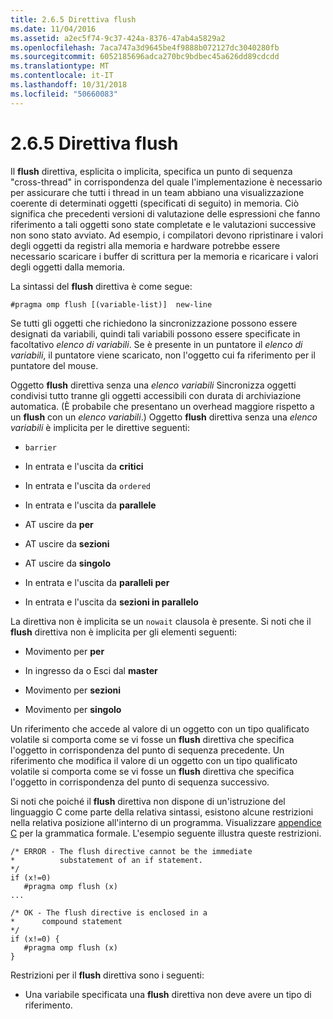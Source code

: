 ```yaml
---
title: 2.6.5 Direttiva flush
ms.date: 11/04/2016
ms.assetid: a2ec5f74-9c37-424a-8376-47ab4a5829a2
ms.openlocfilehash: 7aca747a3d9645be4f9888b072127dc3040280fb
ms.sourcegitcommit: 6052185696adca270bc9bdbec45a626dd89cdcdd
ms.translationtype: MT
ms.contentlocale: it-IT
ms.lasthandoff: 10/31/2018
ms.locfileid: "50660083"
---
```

# <a name="265-flush-directive"></a>2.6.5 Direttiva flush

Il **flush** direttiva, esplicita o implicita, specifica un punto di sequenza "cross-thread" in corrispondenza del quale l'implementazione è necessario per assicurare che tutti i thread in un team abbiano una visualizzazione coerente di determinati oggetti (specificati di seguito) in memoria. Ciò significa che precedenti versioni di valutazione delle espressioni che fanno riferimento a tali oggetti sono state completate e le valutazioni successive non sono stato avviato. Ad esempio, i compilatori devono ripristinare i valori degli oggetti da registri alla memoria e hardware potrebbe essere necessario scaricare i buffer di scrittura per la memoria e ricaricare i valori degli oggetti dalla memoria.

La sintassi del **flush** direttiva è come segue:

```
#pragma omp flush [(variable-list)]  new-line
```

Se tutti gli oggetti che richiedono la sincronizzazione possono essere designati da variabili, quindi tali variabili possono essere specificate in facoltativo *elenco di variabili*. Se è presente in un puntatore il *elenco di variabili*, il puntatore viene scaricato, non l'oggetto cui fa riferimento per il puntatore del mouse.

Oggetto **flush** direttiva senza una *elenco variabili* Sincronizza oggetti condivisi tutto tranne gli oggetti accessibili con durata di archiviazione automatica. (È probabile che presentano un overhead maggiore rispetto a un **flush** con un *elenco variabili*.) Oggetto **flush** direttiva senza una *elenco variabili* è implicita per le direttive seguenti:

- `barrier`

- In entrata e l'uscita da **critici**

- In entrata e l'uscita da `ordered`

- In entrata e l'uscita da **parallele**

- AT uscire da **per**

- AT uscire da **sezioni**

- AT uscire da **singolo**

- In entrata e l'uscita da **paralleli per**

- In entrata e l'uscita da **sezioni in parallelo**

La direttiva non è implicita se un `nowait` clausola è presente. Si noti che il **flush** direttiva non è implicita per gli elementi seguenti:

- Movimento per **per**

- In ingresso da o Esci dal **master**

- Movimento per **sezioni**

- Movimento per **singolo**

Un riferimento che accede al valore di un oggetto con un tipo qualificato volatile si comporta come se vi fosse un **flush** direttiva che specifica l'oggetto in corrispondenza del punto di sequenza precedente. Un riferimento che modifica il valore di un oggetto con un tipo qualificato volatile si comporta come se vi fosse un **flush** direttiva che specifica l'oggetto in corrispondenza del punto di sequenza successivo.

Si noti che poiché il **flush** direttiva non dispone di un'istruzione del linguaggio C come parte della relativa sintassi, esistono alcune restrizioni nella relativa posizione all'interno di un programma. Visualizzare [appendice C](../../parallel/openmp/c-openmp-c-and-cpp-grammar.md) per la grammatica formale. L'esempio seguente illustra queste restrizioni.

```
/* ERROR - The flush directive cannot be the immediate
*          substatement of an if statement.
*/
if (x!=0)
   #pragma omp flush (x)
...

/* OK - The flush directive is enclosed in a
*      compound statement
*/
if (x!=0) {
   #pragma omp flush (x)
}
```

Restrizioni per il **flush** direttiva sono i seguenti:

- Una variabile specificata una **flush** direttiva non deve avere un tipo di riferimento.